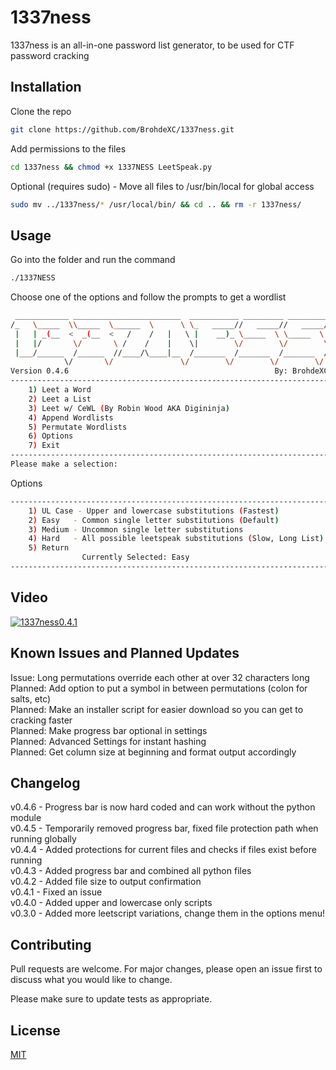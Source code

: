 # 1337ness

1337ness is an all-in-one password list generator, to be used for CTF password cracking

## Installation

Clone the repo

```bash
git clone https://github.com/BrohdeXC/1337ness.git
```
Add permissions to the files
```bash
cd 1337ness && chmod +x 1337NESS LeetSpeak.py
```
Optional (requires sudo) - Move all files to /usr/bin/local for global access
```bash
sudo mv ../1337ness/* /usr/local/bin/ && cd .. && rm -r 1337ness/
```

## Usage

Go into the folder and run the command
```bash
./1337NESS
```

Choose one of the options and follow the prompts to get a wordlist
```bash
 ____________ ________________________  ___________ _________ _________
/_   \_____  \\_____  \______  \      \ \_   _____//   _____//   _____/
 |   | _(__  <  _(__  <   /    /   |   \ |    __)_ \_____  \ \_____  \ 
 |   |/       \/       \ /    /    |    \|        \/        \/        \
 |___/______  /______  //____/\____|__  /_______  /_______  /_______  /
            \/       \/               \/        \/        \/        \/ 
Version 0.4.6                                              By: BrohdeXC
-----------------------------------------------------------------------
    1) Leet a Word
    2) Leet a List
    3) Leet w/ CeWL (By Robin Wood AKA Digininja)
    4) Append Wordlists
    5) Permutate Wordlists
    6) Options
    7) Exit
-----------------------------------------------------------------------
Please make a selection:
```
Options
```bash
-----------------------------------------------------------------------
    1) UL Case - Upper and lowercase substitutions (Fastest)
    2) Easy   - Common single letter substitutions (Default)
    3) Medium - Uncommon single letter substitutions
    4) Hard   - All possible leetspeak substitutions (Slow, Long List)
    5) Return
                Currently Selected: Easy
-----------------------------------------------------------------------
```

## Video
[![1337ness0.4.1](https://img.youtube.com/vi/QfFK4R9JtvI/0.jpg)](https://www.youtube.com/watch?v=QfFK4R9JtvI)


## Known Issues and Planned Updates
Issue: Long permutations override each other at over 32 characters long  
Planned: Add option to put a symbol in between permutations (colon for salts, etc)  
Planned: Make an installer script for easier download so you can get to cracking faster  
Planned: Make progress bar optional in settings  
Planned: Advanced Settings for instant hashing  
Planned: Get column size at beginning and format output accordingly

## Changelog

v0.4.6 - Progress bar is now hard coded and can work without the python module  
v0.4.5 - Temporarily removed progress bar, fixed file protection path when running globally  
v0.4.4 - Added protections for current files and checks if files exist before running  
v0.4.3 - Added progress bar and combined all python files  
v0.4.2 - Added file size to output confirmation  
v0.4.1 - Fixed an issue  
v0.4.0 - Added upper and lowercase only scripts  
v0.3.0 - Added more leetscript variations, change them in the options menu!

## Contributing

Pull requests are welcome. For major changes, please open an issue first
to discuss what you would like to change.

Please make sure to update tests as appropriate.

## License

[MIT](https://choosealicense.com/licenses/mit/)
